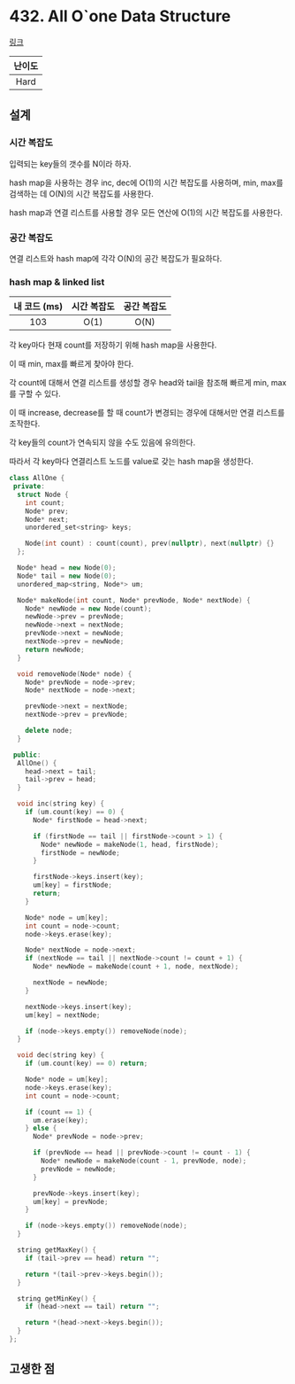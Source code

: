 # 432. All O`one Data Structure

[링크](https://leetcode.com/problems/all-oone-data-structure/description/)

| 난이도 |
| :----: |
|  Hard  |

## 설계

### 시간 복잡도

입력되는 key들의 갯수를 N이라 하자.

hash map을 사용하는 경우 inc, dec에 O(1)의 시간 복잡도를 사용하며, min, max를 검색하는 데 O(N)의 시간 복잡도를 사용한다.

hash map과 연결 리스트를 사용할 경우 모든 연산에 O(1)의 시간 복잡도를 사용한다.

### 공간 복잡도

연결 리스트와 hash map에 각각 O(N)의 공간 복잡도가 필요하다.

### hash map & linked list

| 내 코드 (ms) | 시간 복잡도 | 공간 복잡도 |
| :----------: | :---------: | :---------: |
|     103      |    O(1)     |    O(N)     |

각 key마다 현재 count를 저장하기 위해 hash map을 사용한다.

이 때 min, max를 빠르게 찾아야 한다.

각 count에 대해서 연결 리스트를 생성할 경우 head와 tail을 참조해 빠르게 min, max를 구할 수 있다.

이 때 increase, decrease를 할 때 count가 변경되는 경우에 대해서만 연결 리스트를 조작한다.

각 key들의 count가 연속되지 않을 수도 있음에 유의한다.

따라서 각 key마다 연결리스트 노드를 value로 갖는 hash map을 생성한다.

```cpp
class AllOne {
 private:
  struct Node {
    int count;
    Node* prev;
    Node* next;
    unordered_set<string> keys;

    Node(int count) : count(count), prev(nullptr), next(nullptr) {}
  };

  Node* head = new Node(0);
  Node* tail = new Node(0);
  unordered_map<string, Node*> um;

  Node* makeNode(int count, Node* prevNode, Node* nextNode) {
    Node* newNode = new Node(count);
    newNode->prev = prevNode;
    newNode->next = nextNode;
    prevNode->next = newNode;
    nextNode->prev = newNode;
    return newNode;
  }

  void removeNode(Node* node) {
    Node* prevNode = node->prev;
    Node* nextNode = node->next;

    prevNode->next = nextNode;
    nextNode->prev = prevNode;

    delete node;
  }

 public:
  AllOne() {
    head->next = tail;
    tail->prev = head;
  }

  void inc(string key) {
    if (um.count(key) == 0) {
      Node* firstNode = head->next;

      if (firstNode == tail || firstNode->count > 1) {
        Node* newNode = makeNode(1, head, firstNode);
        firstNode = newNode;
      }

      firstNode->keys.insert(key);
      um[key] = firstNode;
      return;
    }

    Node* node = um[key];
    int count = node->count;
    node->keys.erase(key);

    Node* nextNode = node->next;
    if (nextNode == tail || nextNode->count != count + 1) {
      Node* newNode = makeNode(count + 1, node, nextNode);

      nextNode = newNode;
    }

    nextNode->keys.insert(key);
    um[key] = nextNode;

    if (node->keys.empty()) removeNode(node);
  }

  void dec(string key) {
    if (um.count(key) == 0) return;

    Node* node = um[key];
    node->keys.erase(key);
    int count = node->count;

    if (count == 1) {
      um.erase(key);
    } else {
      Node* prevNode = node->prev;

      if (prevNode == head || prevNode->count != count - 1) {
        Node* newNode = makeNode(count - 1, prevNode, node);
        prevNode = newNode;
      }

      prevNode->keys.insert(key);
      um[key] = prevNode;
    }

    if (node->keys.empty()) removeNode(node);
  }

  string getMaxKey() {
    if (tail->prev == head) return "";

    return *(tail->prev->keys.begin());
  }

  string getMinKey() {
    if (head->next == tail) return "";

    return *(head->next->keys.begin());
  }
};
```

## 고생한 점
